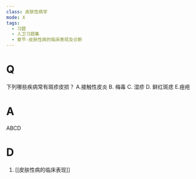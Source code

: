 ```yaml
---
class: 皮肤性病学
mode: X
tags:
  - 习题
  - 人卫习题集
  - 章节-皮肤性病的临床表现及诊断
---
```


# Q
下列哪些疾病常有斑疹皮损？
A.接触性皮炎 B. 梅毒 C. 湿疹 D. 鲜红斑痣 E.痤疮
# A
ABCD
# D
1. [[皮肤性病的临床表现]]